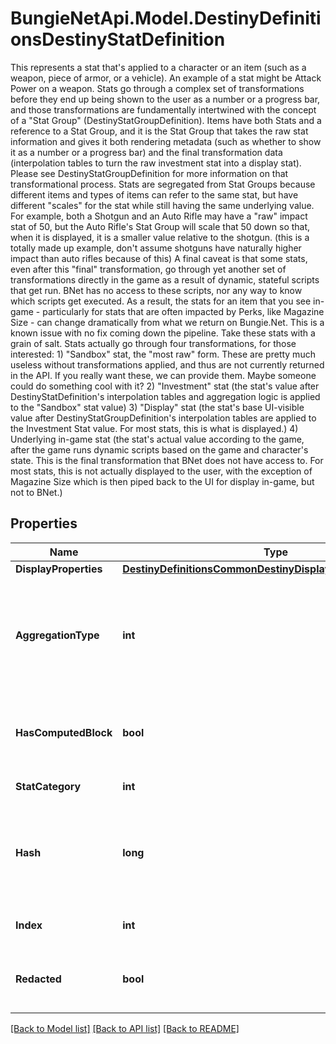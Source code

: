 # BungieNetApi.Model.DestinyDefinitionsDestinyStatDefinition
This represents a stat that's applied to a character or an item (such as a weapon, piece of armor, or a vehicle).  An example of a stat might be Attack Power on a weapon.  Stats go through a complex set of transformations before they end up being shown to the user as a number or a progress bar, and those transformations are fundamentally intertwined with the concept of a \"Stat Group\" (DestinyStatGroupDefinition). Items have both Stats and a reference to a Stat Group, and it is the Stat Group that takes the raw stat information and gives it both rendering metadata (such as whether to show it as a number or a progress bar) and the final transformation data (interpolation tables to turn the raw investment stat into a display stat). Please see DestinyStatGroupDefinition for more information on that transformational process.  Stats are segregated from Stat Groups because different items and types of items can refer to the same stat, but have different \"scales\" for the stat while still having the same underlying value. For example, both a Shotgun and an Auto Rifle may have a \"raw\" impact stat of 50, but the Auto Rifle's Stat Group will scale that 50 down so that, when it is displayed, it is a smaller value relative to the shotgun. (this is a totally made up example, don't assume shotguns have naturally higher impact than auto rifles because of this)  A final caveat is that some stats, even after this \"final\" transformation, go through yet another set of transformations directly in the game as a result of dynamic, stateful scripts that get run. BNet has no access to these scripts, nor any way to know which scripts get executed. As a result, the stats for an item that you see in-game - particularly for stats that are often impacted by Perks, like Magazine Size - can change dramatically from what we return on Bungie.Net. This is a known issue with no fix coming down the pipeline. Take these stats with a grain of salt.  Stats actually go through four transformations, for those interested:  1) \"Sandbox\" stat, the \"most raw\" form. These are pretty much useless without transformations applied, and thus are not currently returned in the API. If you really want these, we can provide them. Maybe someone could do something cool with it?  2) \"Investment\" stat (the stat's value after DestinyStatDefinition's interpolation tables and aggregation logic is applied to the \"Sandbox\" stat value)  3) \"Display\" stat (the stat's base UI-visible value after DestinyStatGroupDefinition's interpolation tables are applied to the Investment Stat value. For most stats, this is what is displayed.)  4) Underlying in-game stat (the stat's actual value according to the game, after the game runs dynamic scripts based on the game and character's state. This is the final transformation that BNet does not have access to. For most stats, this is not actually displayed to the user, with the exception of Magazine Size which is then piped back to the UI for display in-game, but not to BNet.)
## Properties

Name | Type | Description | Notes
------------ | ------------- | ------------- | -------------
**DisplayProperties** | [**DestinyDefinitionsCommonDestinyDisplayPropertiesDefinition**](DestinyDefinitionsCommonDestinyDisplayPropertiesDefinition.md) |  | [optional] 
**AggregationType** | **int** | Stats can exist on a character or an item, and they may potentially be aggregated in different ways. The DestinyStatAggregationType enum value indicates the way that this stat is being aggregated. | [optional] 
**HasComputedBlock** | **bool** | True if the stat is computed rather than being delivered as a raw value on items.  For instance, the Light stat in Destiny 1 was a computed stat. | [optional] 
**StatCategory** | **int** | The category of the stat, according to the game. | [optional] 
**Hash** | **long** | The unique identifier for this entity. Guaranteed to be unique for the type of entity, but not globally.  When entities refer to each other in Destiny content, it is this hash that they are referring to. | [optional] 
**Index** | **int** | The index of the entity as it was found in the investment tables. | [optional] 
**Redacted** | **bool** | If this is true, then there is an entity with this identifier/type combination, but BNet is not yet allowed to show it. Sorry! | [optional] 

[[Back to Model list]](../README.md#documentation-for-models) [[Back to API list]](../README.md#documentation-for-api-endpoints) [[Back to README]](../README.md)

